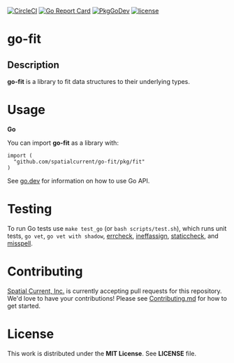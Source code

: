 [![CircleCI](https://circleci.com/gh/spatialcurrent/go-fit/tree/master.svg?style=svg)](https://circleci.com/gh/spatialcurrent/go-fit/tree/master) [![Go Report Card](https://goreportcard.com/badge/spatialcurrent/go-fit)](https://goreportcard.com/report/spatialcurrent/go-fit)  [![PkgGoDev](https://pkg.go.dev/badge/github.com/spatialcurrent/go-fit)](https://pkg.go.dev/github.com/spatialcurrent/go-fit) [![license](http://img.shields.io/badge/license-MIT-red.svg?style=flat)](https://github.com/spatialcurrent/go-fit/blob/master/LICENSE.md)

# go-fit

## Description

**go-fit** is a library to fit data structures to their underlying types.

# Usage

**Go**

You can import **go-fit** as a library with:

```
import (
  "github.com/spatialcurrent/go-fit/pkg/fit"
)
```

See [go.dev](https://pkg.go.dev/github.com/spatialcurrent/go-fit/) for information on how to use Go API.

# Testing

To run Go tests use `make test_go` (or `bash scripts/test.sh`), which runs unit tests, `go vet`, `go vet with shadow`, [errcheck](https://github.com/kisielk/errcheck), [ineffassign](https://github.com/gordonklaus/ineffassign), [staticcheck](https://staticcheck.io/), and [misspell](https://github.com/client9/misspell).

# Contributing

[Spatial Current, Inc.](https://spatialcurrent.io) is currently accepting pull requests for this repository.  We'd love to have your contributions!  Please see [Contributing.md](https://github.com/spatialcurrent/go-fit/blob/master/CONTRIBUTING.md) for how to get started.

# License

This work is distributed under the **MIT License**.  See **LICENSE** file.
